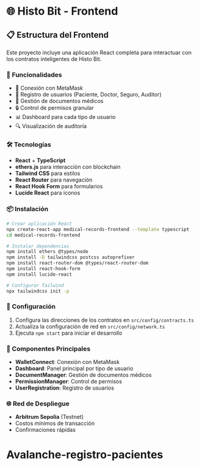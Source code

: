 # 🌐 Histo Bit - Frontend

## 📋 Estructura del Frontend

Este proyecto incluye una aplicación React completa para interactuar con los contratos inteligentes de Histo Bit.

### 🎯 Funcionalidades

- 🔐 Conexión con MetaMask
- 👤 Registro de usuarios (Paciente, Doctor, Seguro, Auditor)
- 📄 Gestión de documentos médicos
- 🔒 Control de permisos granular
- 📊 Dashboard para cada tipo de usuario
- 🔍 Visualización de auditoría

### 🛠️ Tecnologías

- **React** + **TypeScript**
- **ethers.js** para interacción con blockchain
- **Tailwind CSS** para estilos
- **React Router** para navegación
- **React Hook Form** para formularios
- **Lucide React** para iconos

### 📦 Instalación

```bash
# Crear aplicación React
npx create-react-app medical-records-frontend --template typescript
cd medical-records-frontend

# Instalar dependencias
npm install ethers @types/node
npm install -D tailwindcss postcss autoprefixer
npm install react-router-dom @types/react-router-dom
npm install react-hook-form
npm install lucide-react

# Configurar Tailwind
npx tailwindcss init -p
```

### 🚀 Configuración

1. Configura las direcciones de los contratos en `src/config/contracts.ts`
2. Actualiza la configuración de red en `src/config/network.ts`
3. Ejecuta `npm start` para iniciar el desarrollo

### 📱 Componentes Principales

- **WalletConnect**: Conexión con MetaMask
- **Dashboard**: Panel principal por tipo de usuario
- **DocumentManager**: Gestión de documentos médicos
- **PermissionManager**: Control de permisos
- **UserRegistration**: Registro de usuarios

### 🌐 Red de Despliegue

- **Arbitrum Sepolia** (Testnet)
- Costos mínimos de transacción
- Confirmaciones rápidas
# Avalanche-registro-pacientes
